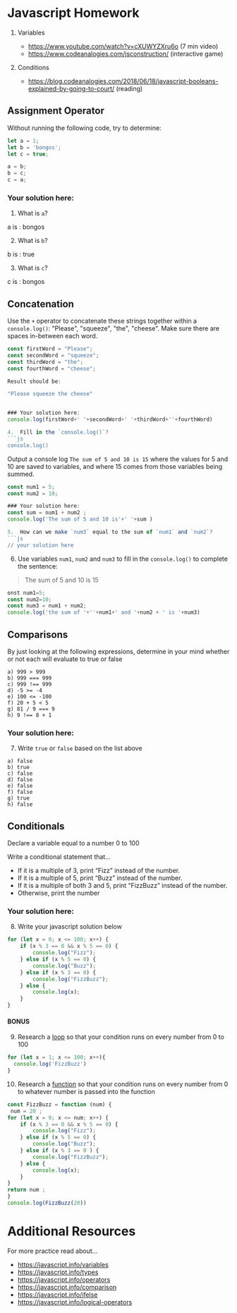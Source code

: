 # Javascript Homework

1.  Variables
    - https://www.youtube.com/watch?v=cXUWYZXru6o (7 min video)
    - https://www.codeanalogies.com/jsconstruction/ (interactive game)

2.  Conditions
    - https://blog.codeanalogies.com/2018/06/18/javascript-booleans-explained-by-going-to-court/ (reading)


## Assignment Operator
Without running the following code, try to determine:

```js
let a = 1;
let b = 'bongos';
let c = true;

a = b;
b = c;
c = a;
```

### Your solution here:
1.  What is `a`?

a is : bongos

2.  What is `b`?

b is : true 

3.  What is `c`?

c is : bongos


## Concatenation
Use the `+` operator to concatenate these strings together within a `console.log()`: "Please", "squeeze", "the", "cheese". Make sure there are spaces in-between each word.
```js
const firstWord = "Please";
const secondWord = "squeeze";
const thirdWord = "the";
const fourthWord = "cheese";

Result should be:

"Please squeeze the cheese"


### Your solution here:
console.log(firstWord+' '+secondWord+' '+thirdWord+''+fourthWord)

4.  Fill in the `console.log()`?
```js
console.log()
```

Output a console log `The sum of 5 and 10 is 15` where the values for 5 and 10 are saved to variables, and where 15 comes from those variables being summed.
```js
const num1 = 5;
const num2 = 10;

### Your solution here:
const sum = num1 + num2 ;
console.log('The sum of 5 and 10 is'+' '+sum ) 

5.  How can we make `num3` equal to the sum of `num1` and `num2`?
```js
// your solution here
```
6.  Use variables `num1`, `num2` and `num3` to fill in the `console.log()` to complete the sentence: 

>The sum of 5 and 10 is 15

```js
onst num1=5;
const num2=10;
const num3 = num1 + num2;
console.log('the sum of '+''+num1+' and '+num2 + ' is '+num3)

```

## Comparisons
By just looking at the following expressions, determine in your mind whether or not each will evaluate to true or false
```
a) 999 > 999 
b) 999 === 999 
c) 999 !== 999 
d) -5 >= -4 
e) 100 <= -100 
f) 20 + 5 < 5  
g) 81 / 9 === 9 
h) 9 !== 8 + 1 
```
### Your solution here:
7.  Write `true` or `false` based on the list above
```
a) false 
b) true 
c) false
d) false
e) false 
f) false
g) true
h) false
```

## Conditionals
Declare a variable equal to a number 0 to 100

Write a conditional statement that...
- If it is a multiple of 3, print “Fizz” instead of the number.
- If it is a multiple of 5, print “Buzz” instead of the number.
- If it is a multiple of both 3 and 5, print “FizzBuzz” instead of the number.
- Otherwise, print the number

### Your solution here:
8.  Write your javascript solution below
```js
for (let x = 0; x <= 100; x++) {
    if (x % 3 == 0 && x % 5 == 0) {
        console.log("Fizz");
    } else if (x % 5 == 0) {
        console.log("Buzz");
    } else if (x % 3 == 0) {
        console.log("FizzBuzz");
    } else {
        console.log(x);
    }
}
```

#### BONUS
9.  Research a [loop](https://javascript.info/while-for) so that your condition runs on every number from 0 to 100
```js
for (let x = 1; x <= 100; x++){
  console.log('FizzBuzz')
}
```
10.  Research a [function](https://javascript.info/function-basics) so that your condition runs on every number from 0 to whatever number is passed into the function
```js
const FizzBuzz = function (num) {
 num = 20 ;
for (let x = 0; x <= num; x++) {
    if (x % 3 == 0 && x % 5 == 0) {
        console.log("Fizz");
    } else if (x % 5 == 0) {
        console.log("Buzz");
    } else if (x % 3 == 0 ) {
        console.log("FizzBuzz");
    } else {
        console.log(x);
    }
}
return num ;
}
console.log(FizzBuzz(20))
```

# Additional Resources
For more practice read about...
- https://javascript.info/variables
- https://javascript.info/types
- https://javascript.info/operators
- https://javascript.info/comparison
- https://javascript.info/ifelse
- https://javascript.info/logical-operators